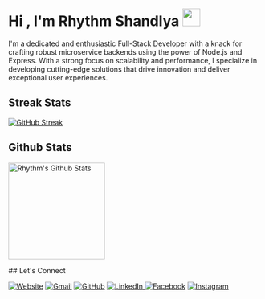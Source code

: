 
<h1>Hi , I'm Rhythm Shandlya <img src="https://media.giphy.com/media/hvRJCLFzcasrR4ia7z/giphy.gif" width="35"></h1>
<p>
I'm a dedicated and enthusiastic Full-Stack Developer with a knack for crafting robust microservice backends using the power of Node.js and Express. With a strong focus on scalability and performance, I specialize in developing cutting-edge solutions that drive innovation and deliver exceptional user experiences.
</p>

## Streak Stats
[![GitHub Streak](https://github-readme-streak-stats.herokuapp.com?user=rhythmshandlya&theme=dark&hide_border=true&date_format=j%20M%5B%20Y%5D)](https://git.io/streak-stats)

## Github Stats
  <p>
    <a href="https://github.com/anuraghazra/github-readme-stats"><img alt="Rhythm's Github Stats" src="https://github-readme-stats.vercel.app/api?username=rhythmshandlya&show_icons=true&count_private=true&theme=algolia" height="192px"/></a>
  </p>
## Let's Connect
<p>
  <a href=""><img src="https://img.icons8.com/bubbles/50/000000/web.png" alt="Website"/></a>
	<a href="mailto:armaanbgp@gmail.com"><img src="https://img.icons8.com/bubbles/50/000000/gmail.png" alt="Gmail"/></a>
	<a href="https://github.com/rhythmshandlya"><img src="https://img.icons8.com/bubbles/50/000000/github.png" alt="GitHub"/></a>
	<a href="linkedin.com/in/rhythm-shandlya-a1a949201/"><img src="https://img.icons8.com/bubbles/50/000000/linkedin.png" alt="LinkedIn"/>  </a>
	<a href="https://www.facebook.com/rythm.shandlya/"><img src="https://img.icons8.com/bubbles/50/000000/facebook-new.png" alt="Facebook"/></a>
	<a href="https://instagram.com/rhythmshandlya"><img src="https://img.icons8.com/bubbles/50/000000/instagram.png" alt="Instagram"/></a>
</a>
</p>






